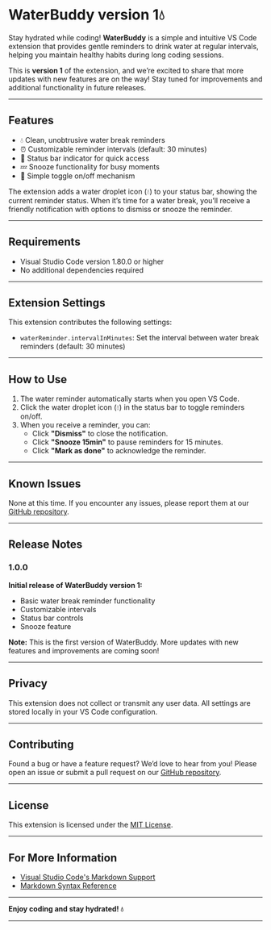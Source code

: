 
# WaterBuddy version 1💧  

Stay hydrated while coding! **WaterBuddy** is a simple and intuitive VS Code extension that provides gentle reminders to drink water at regular intervals, helping you maintain healthy habits during long coding sessions.

This is **version 1** of the extension, and we’re excited to share that more updates with new features are on the way! Stay tuned for improvements and additional functionality in future releases.

---

## Features  

- 💧 Clean, unobtrusive water break reminders  
- ⏰ Customizable reminder intervals (default: 30 minutes)  
- 🔔 Status bar indicator for quick access  
- 💤 Snooze functionality for busy moments  
- 🎯 Simple toggle on/off mechanism  

The extension adds a water droplet icon (💧) to your status bar, showing the current reminder status. When it’s time for a water break, you’ll receive a friendly notification with options to dismiss or snooze the reminder.

---

## Requirements  

- Visual Studio Code version 1.80.0 or higher  
- No additional dependencies required  

---

## Extension Settings  

This extension contributes the following settings:  

- `waterReminder.intervalInMinutes`: Set the interval between water break reminders (default: 30 minutes)  

---

## How to Use  

1. The water reminder automatically starts when you open VS Code.  
2. Click the water droplet icon (💧) in the status bar to toggle reminders on/off.  
3. When you receive a reminder, you can:  
   - Click **"Dismiss"** to close the notification.  
   - Click **"Snooze 15min"** to pause reminders for 15 minutes.  
   - Click **"Mark as done"** to acknowledge the reminder.  

---

## Known Issues  

None at this time. If you encounter any issues, please report them at our [GitHub repository](https://github.com/yourusername/water-reminder/issues).  

---

## Release Notes  

### 1.0.0  

**Initial release of WaterBuddy version 1:**  
- Basic water break reminder functionality  
- Customizable intervals  
- Status bar controls  
- Snooze feature  

**Note:** This is the first version of WaterBuddy. More updates with new features and improvements are coming soon!  

---

## Privacy  

This extension does not collect or transmit any user data. All settings are stored locally in your VS Code configuration.  

---

## Contributing  

Found a bug or have a feature request? We’d love to hear from you! Please open an issue or submit a pull request on our [GitHub repository](https://github.com/yourusername/water-reminder).  

---

## License  

This extension is licensed under the [MIT License](LICENSE).  

---

## For More Information  

- [Visual Studio Code's Markdown Support](http://code.visualstudio.com/docs/languages/markdown)  
- [Markdown Syntax Reference](https://help.github.com/articles/markdown-basics/)  

---

**Enjoy coding and stay hydrated! 💧**  

---